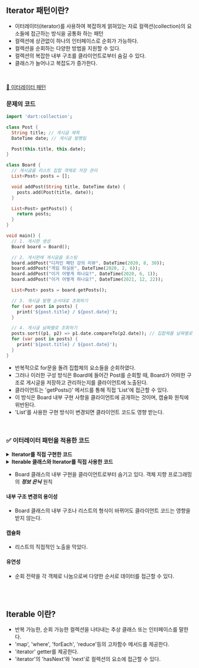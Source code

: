 ## Iterator 패턴이란?
- 이터레이터(iterator)를 사용하여 복잡하게 얽혀있는 자료 컬렉션(collection)의 요소들에 접근하는 방식을 공통화 하는 패턴
- 컬렉션에 상관없이 하나의 인터페이스로 순회가 가능하다.
- 컬렉션을 순회하는 다양한 방법을 지원할 수 있다.
- 컬렉션의 복잡한 내부 구조를 클라이언트로부터 숨길 수 있다.
- 클래스가 늘어나고 복잡도가 증가한다.

<br>

[🔗 이터레이터 패턴](https://inpa.tistory.com/entry/GOF-%F0%9F%92%A0-%EB%B0%98%EB%B3%B5%EC%9E%90Iterator-%ED%8C%A8%ED%84%B4-%EC%99%84%EB%B2%BD-%EB%A7%88%EC%8A%A4%ED%84%B0%ED%95%98%EA%B8%B0)

### 문제의 코드

```dart
import 'dart:collection';

class Post {
  String title; // 게시글 제목
  DateTime date; // 게시글 발행일

  Post(this.title, this.date);
}

class Board {
  // 게시글을 리스트 집합 객체로 저장 관리
  List<Post> posts = [];

  void addPost(String title, DateTime date) {
    posts.add(Post(title, date));
  }

  List<Post> getPosts() {
    return posts;
  }
}

void main() {
  // 1. 게시판 생성
  Board board = Board();

  // 2. 게시판에 게시글을 포스팅
  board.addPost("디자인 패턴 강의 리뷰", DateTime(2020, 8, 30));
  board.addPost("게임 하실분", DateTime(2020, 2, 6));
  board.addPost("이거 어떻게 하나요?", DateTime(2020, 6, 1));
  board.addPost("이거 어떻게 하나요?", DateTime(2021, 12, 22));

  List<Post> posts = board.getPosts();

  // 3. 게시글 발행 순서대로 조회하기
  for (var post in posts) {
    print('${post.title} / ${post.date}');
  }

  // 4. 게시글 날짜별로 조회하기
  posts.sort((p1, p2) => p1.date.compareTo(p2.date)); // 집합체를 날짜별로 정렬
  for (var post in posts) {
    print('${post.title} / ${post.date}');
  }
}
```

* 반복적으로 for문을 돌려 집합체의 요소들을 순회하였다.
* 그러나 이러한 구성 방식은 Board에 들어간 Post를 순회할 때, Board가 어떠한 구조로 게시글을 저장하고 관리하는지를 클라이언트에 노출된다.
* 클라이언트는 'getPosts()' 메서드를 통해 직접 'List<Post>'에 접근할 수 있다.
* 이 방식은 Board 내부 구현 사항을 클라이언트에 공개하는 것이며, 캡슐화 원칙에 위반된다.
* 'List'를 사용한 구현 방식이 변경되면 클라이언트 코드도 영향 받는다.

<br>

### ✅ 이터레이터 패턴을 적용한 코드

<details>
  <summary><b>Iterator를 직접 구현한 코드</b></summary>

```dart
import 'package:intl/intl.dart';

class Post {
  String title; // 게시글 제목
  DateTime date; // 게시글 발행일

  Post(this.title, this.date);
}

class ListPostIterator implements Iterator<Post> {
  final Iterator<Post> _iterator;

  ListPostIterator(List<Post> posts) : _iterator = posts.iterator;

  @override
  bool moveNext() => _iterator.moveNext();

  @override
  Post get current => _iterator.current;
}

class DatePostIterator implements Iterator<Post> {
  final Iterator<Post> _iterator;

  DatePostIterator(List<Post> posts)
      : _iterator = (List<Post>.from(posts)
          ..sort((p1, p2) => p1.date.compareTo(p2.date)))
          .iterator;

  @override
  bool moveNext() => _iterator.moveNext();

  @override
  Post get current => _iterator.current;
}

class Board {
  final List<Post> _posts = [];

  void addPost(String title, DateTime date) {
    _posts.add(Post(title, date));
  }

  List<Post> get posts => _posts;

  Iterator<Post> getListPostIterator() => ListPostIterator(_posts);

  Iterator<Post> getDatePostIterator() => DatePostIterator(_posts);
}

void main() {
  // 1. 게시판 생성
  final board = Board();

  // 2. 게시판에 게시글을 포스팅
  board.addPost("디자인 패턴 강의 리뷰", DateTime(2020, 8, 30));
  board.addPost("게임 하실분", DateTime(2020, 2, 6));
  board.addPost("이거 어떻게 하나요?", DateTime(2020, 6, 1));
  board.addPost("이거 어떻게 하나요?", DateTime(2021, 12, 22));

  // 게시글 발행 순서대로 조회하기
  printPosts(board.getListPostIterator());

  // 게시글 날짜별로 조회하기
  printPosts(board.getDatePostIterator());
}

void printPosts(Iterator<Post> iterator) {
  final DateFormat formatter = DateFormat('yyyy-MM-dd');
  while (iterator.moveNext()) {
    final post = iterator.current;
    print('${post.title} / ${formatter.format(post.date)}');
  }
}
```
</details>

<details>
  <summary><b>Iterable 클래스와 Iterator를 직접 사용한 코드</b></summary>

```dart
import 'package:intl/intl.dart';

class Post {
  String title; // 게시글 제목
  DateTime date; // 게시글 발행일

  Post(this.title, this.date);
}

class Board {
  final List<Post> _posts = [];

  void addPost(String title, DateTime date) {
    _posts.add(Post(title, date));
  }

  List<Post> get posts => _posts;

  // ListPostIterable을 반환
  Iterable<Post> get listPosts => _posts;

  // DatePostIterable을 반환
  Iterable<Post> get datePosts => List<Post>.from(_posts)
    ..sort((p1, p2) => p1.date.compareTo(p2.date));
}

void main() {
  // 1. 게시판 생성
  final board = Board();

  // 2. 게시판에 게시글을 포스팅
  board.addPost("디자인 패턴 강의 리뷰", DateTime(2020, 8, 30));
  board.addPost("게임 하실분", DateTime(2020, 2, 6));
  board.addPost("이거 어떻게 하나요?", DateTime(2020, 6, 1));
  board.addPost("이거 어떻게 하나요?", DateTime(2021, 12, 22));

  // 게시글 발행 순서대로 조회하기
  printPosts(board.listPosts);

  // 게시글 날짜별로 조회하기
  printPosts(board.datePosts);
}

void printPosts(Iterable<Post> posts) {
  final DateFormat formatter = DateFormat('yyyy-MM-dd');
  for (var post in posts) {
    print('${post.title} / ${formatter.format(post.date)}');
  }
}
```
</details>

* Board 클래스의 내부 구현을 클라이언트로부터 숨기고 있다. 객체 지향 프로그래밍의 ***정보 은닉*** 원칙

#### 내부 구조 변경의 용이성
* Board 클래스의 내부 구조나 리스트의 형식이 바뀌어도 클라이언트 코드는 영향을 받지 않는다.
#### 캡슐화
* 리스트의 직접적인 노출을 막았다.
#### 유연성
* 순회 전략을 각 객체로 나눔으로써 다양한 순서로 데이터를 접근할 수 있다.

<br></br>

## Iterable 이란?
- 반복 가능한, 순회 가능한 컬렉션을 나타내는 추상 클래스 또는 인터페이스를 말한다.
- 'map', 'where', 'forEach', 'reduce'등의 고차함수 메서드를 제공한다.
- 'iterator' getter를 제공한다.
- 'iterator'의 'hasNext'와 'next'로 컬렉션의 요소에 접근할 수 있다.
